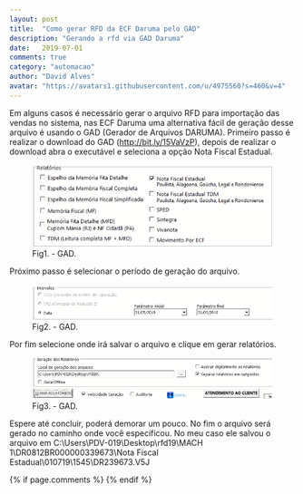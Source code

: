 ```yaml
---
layout: post
title:  "Como gerar RFD da ECF Daruma pelo GAD"
description: "Gerando a rfd via GAD Daruma"
date:   2019-07-01
comments: true
category: "automacao"
author: "David Alves"
avatar: "https://avatars1.githubusercontent.com/u/4975560?s=460&v=4"
---
```


Em alguns casos é necessário gerar o arquivo RFD para importação das vendas no sistema, nas ECF Daruma uma alternativa fácil de geração desse arquivo é usando o GAD (Gerador de Arquivos DARUMA). Primeiro passo é realizar o download do GAD (http://bit.ly/15VaVzP), depois de realizar o download abra o executável e seleciona a opção Nota Fiscal Estadual.

<figure>
  <img src="https://raw.githubusercontent.com/david27alves/david27alves.github.io/master/_posts/img/imh.png" alt="GAD">
  <figcaption>Fig1. - GAD.</figcaption>
</figure>

Próximo passo é selecionar o período de geração do arquivo.

<figure>
  <img src="https://raw.githubusercontent.com/david27alves/david27alves.github.io/master/_posts/img/iii.png" alt="GAD">
  <figcaption>Fig2. - GAD.</figcaption>
</figure>

Por fim selecione onde irá salvar o arquivo e clique em gerar relatórios.

<figure>
  <img src="https://raw.githubusercontent.com/david27alves/david27alves.github.io/master/_posts/img/caminho-salvarr.png" alt="GAD">
  <figcaption>Fig3. - GAD.</figcaption>
</figure>

Espere até concluir, poderá demorar um pouco. No fim o arquivo será gerado no caminho onde você especificou.
No meu caso ele salvou o arquivo em C:\Users\PDV-019\Desktop\rfd19\MACH 1\DR0812BR000000339673\Nota Fiscal Estadual\010719\1545\DR239673.V5J



{% if page.comments %} {% endif %}
